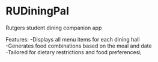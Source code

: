 # RUDiningPal
Rutgers student dining companion app 

Features:
-Displays all menu items for each dining hall\
-Generates food combinations based on the meal and date\
-Tailored for dietary restrictions and food preferences\
